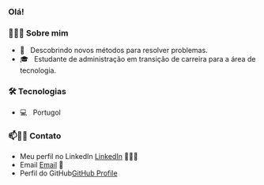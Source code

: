 ### Olá!

<!--
**onlyArsh/onlyArsh** is a ✨ _special_ ✨ repository because its `README.md` (this file) appears on your GitHub profile.
Here are some ideas to get you started:

- 🔭 I’m currently working on ...
- 🌱 I’m currently learning ...
- 👯 I’m looking to collaborate on ...
- 🤔 I’m looking for help with ...
- 💬 Ask me about ...
- 📫 How to reach me: ...
- 😄 Pronouns: ...
- ⚡ Fun fact: ...
-->

<h3> 👨🏻‍💻 Sobre mim </h3>

- 🤔 &nbsp; Descobrindo novos métodos para resolver problemas.
- 🎓 &nbsp; Estudante de administração em transição de carreira para a área de tecnologia.

<h3>🛠 Tecnologias</h3>

- 💻 &nbsp; Portugol

### 📫🤝🏻 Contato

 - Meu perfil no LinkedIn [LinkedIn](https://www.linkedin.com/in/mariaeduardavasconcelos/) 👨🏻‍💻
 - Email [Email](mailto:eduuardavasconcelos@gmail.com) 💌
 - Perfil do GitHub[GitHub Profile](https://github.com/eduardavasc)
